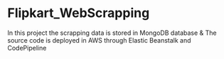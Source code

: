 # Flipkart_WebScrapping

In this project the scrapping data is stored in MongoDB database & The source code is deployed in AWS through Elastic Beanstalk and CodePipeline
